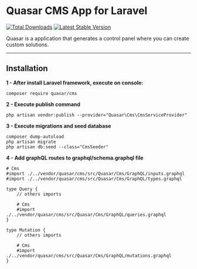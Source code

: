 # Quasar CMS App for Laravel

[![Total Downloads](https://poser.pugx.org/quasar/cms/downloads)](https://packagist.org/packages/quasar/cms)
[![Latest Stable Version](http://img.shields.io/github/release/syscover/quasar-cms.svg)](https://packagist.org/packages/quasar/cms)

Quasar is a application that generates a control panel where you can create custom solutions.

---

## Installation

**1 - After install Laravel framework, execute on console:**
```
composer require quasar/cms
```

**2 - Execute publish command**
```
php artisan vendor:publish --provider="Quasar\Cms\CmsServiceProvider"
```

**3 - Execute migrations and seed database**
```
composer dump-autoload
php artisan migrate
php artisan db:seed --class="CmsSeeder"
```

**4 - Add graphQL routes to graphql/schema.graphql file**
```
# Cms
#import ./../vendor/quasar/cms/src/Quasar/Cms/GraphQL/inputs.graphql
#import ./../vendor/quasar/cms/src/Quasar/Cms/GraphQL/types.graphql

type Query {
    // others imports

    # Cms
    #import ./../vendor/quasar/cms/src/Quasar/Cms/GraphQL/queries.graphql
}

type Mutation {
    // others imports

    # Cms
    #import ./../vendor/quasar/cms/src/Quasar/Cms/GraphQL/mutations.graphql
}
```